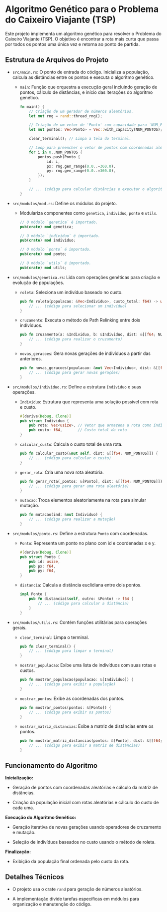 # Algoritmo Genético para o Problema do Caixeiro Viajante (TSP)

Este projeto implementa um algoritmo genético para resolver o Problema do Caixeiro Viajante (TSP). O objetivo é encontrar a rota mais curta que passa por todos os pontos uma única vez e retorna ao ponto de partida.

## Estrutura de Arquivos do Projeto

*   `src/main.rs`: O ponto de entrada do código. Inicializa a população, calcula as distâncias entre os pontos e executa o algoritmo genético.
    
    *   `main`: Função que orquestra a execução geral incluindo geração de pontos, cálculo de distâncias, e início das iterações do algoritmo genético.
        
        ```rust
        fn main() {
            // Criação de um gerador de números aleatórios.
            let mut rng = rand::thread_rng();
        
            // Criação de um vetor de 'Ponto' com capacidade para `NUM_PONTOS` itens.
            let mut pontos: Vec<Ponto> = Vec::with_capacity(NUM_PONTOS);
        
            clear_terminal(); // Limpa a tela do terminal.
        
            // Loop para preencher o vetor de pontos com coordenadas aleatórias.
            for i in 0..NUM_PONTOS {
                pontos.push(Ponto {
                    id: i,
                    px: rng.gen_range(0.0..=360.0),
                    py: rng.gen_range(0.0..=360.0),
                });
            }
        
            // ... (código para calcular distâncias e executar o algoritmo genético)
        }
        ```
        
*   `src/modulos/mod.rs`: Define os módulos do projeto.
    
    *   Modulariza componentes como `genetica`, `individuo`, `ponto` e `utils`.
        
        ```rust
        // O módulo `genetica` é importado.
        pub(crate) mod genetica;
        
        // O módulo `individuo` é importado.
        pub(crate) mod individuo;
        
        // O módulo `ponto` é importado.
        pub(crate) mod ponto;
        
        // O módulo `utils` é importado.
        pub(crate) mod utils;
        ```
        
*   `src/modulos/genetica.rs`: Lida com operações genéticas para criação e evolução de populações.
    
    *   `roleta`: Seleciona um indivíduo baseado no custo.
        
        ```rust
        pub fn roleta(populacao: &Vec<Individuo>, custo_total: f64) -> usize {
            // ... (código para selecionar um indivíduo)
        }
        ```
        
    *   `cruzamento`: Executa o método de Path Relinking entre dois indivíduos.
        
        ```rust
        pub fn cruzamento(a: &Individuo, b: &Individuo, dist: &[[f64; NUM_PONTOS]]) -> Individuo {
            // ... (código para realizar o cruzamento)
        }
        ```
        
    *   `novas_geracoes`: Gera novas gerações de indivíduos a partir das anteriores.
        
        ```rust
        pub fn novas_geracoes(populacao: &mut Vec<Individuo>, dist: &[[f64; NUM_PONTOS]]) {
            // ... (código para gerar novas gerações)
        }
        ```
        
*   `src/modulos/individuo.rs`: Define a estrutura `Individuo` e suas operações.
    
    *   `Individuo`: Estrutura que representa uma solução possível com rota e custo.
        
        ```rust
        #[derive(Debug, Clone)]
        pub struct Individuo {
            pub rota: Vec<usize>, // Vetor que armazena a rota como índices de pontos
            pub custo: f64,       // Custo total da rota
        }
        ```
        
    *   `calcular_custo`: Calcula o custo total de uma rota.
        
        ```rust
        pub fn calcular_custo(&mut self, dist: &[[f64; NUM_PONTOS]]) {
            // ... (código para calcular o custo)
        }
        ```
        
    *   `gerar_rota`: Cria uma nova rota aleatória.
        
        ```rust
        pub fn gerar_rota(_pontos: &[Ponto], dist: &[[f64; NUM_PONTOS]]) -> Individuo {
            // ... (código para gerar uma rota aleatória)
        }
        ```
        
    *   `mutacao`: Troca elementos aleatoriamente na rota para simular mutação.
        
        ```rust
        pub fn mutacao(ind: &mut Individuo) {
            // ... (código para realizar a mutação)
        }
        ```
        
*   `src/modulos/ponto.rs`: Define a estrutura `Ponto` com coordenadas.
    
    *   `Ponto`: Representa um ponto no plano com id e coordenadas x e y.
        
        ```rust
        #[derive(Debug, Clone)]
        pub struct Ponto {
            pub id: usize,
            pub px: f64,
            pub py: f64,
        }
        ```
        
    *   `distancia`: Calcula a distância euclidiana entre dois pontos.
        
        ```rust
        impl Ponto {
            pub fn distancia(&self, outro: &Ponto) -> f64 {
                // ... (código para calcular a distância)
            }
        }
        ```
        
*   `src/modulos/utils.rs`: Contém funções utilitárias para operações gerais.
    
    *   `clear_terminal`: Limpa o terminal.
        
        ```rust
        pub fn clear_terminal() {
            // ... (código para limpar o terminal)
        }
        ```
        
    *   `mostrar_populacao`: Exibe uma lista de indivíduos com suas rotas e custos.
        
        ```rust
        pub fn mostrar_populacao(populacao: &[Individuo]) {
            // ... (código para exibir a população)
        }
        ```
        
    *   `mostrar_pontos`: Exibe as coordenadas dos pontos.
        
        ```rust
        pub fn mostrar_pontos(pontos: &[Ponto]) {
            // ... (código para exibir os pontos)
        }
        ```
        
    *   `mostrar_matriz_distancias`: Exibe a matriz de distâncias entre os pontos.
        
        ```rust
        pub fn mostrar_matriz_distancias(pontos: &[Ponto], dist: &[[f64; NUM_PONTOS]]) {
            // ... (código para exibir a matriz de distâncias)
        }
        ```

## Funcionamento do Algoritmo

**Inicialização:**

*   Geração de pontos com coordenadas aleatórias e cálculo da matriz de distâncias.
    
*   Criação da população inicial com rotas aleatórias e cálculo do custo de cada uma.
    

**Execução do Algoritmo Genético:**

*   Geração iterativa de novas gerações usando operadores de cruzamento e mutação.
    
*   Seleção de indivíduos baseados no custo usando o método de roleta.
    

**Finalização:**

*   Exibição da população final ordenada pelo custo da rota.
    

## Detalhes Técnicos

*   O projeto usa o crate `rand` para geração de números aleatórios.
    
*   A implementação divide tarefas específicas em módulos para organização e manutenção do código.
